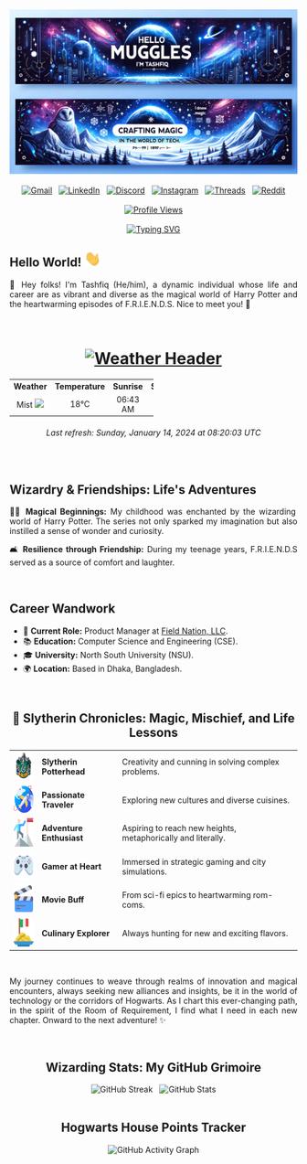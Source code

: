 <!-- Banner Image -->
<div align="center">
  <img src="https://github.com/tashfiqul-islam/tashfiqul-islam/blob/master/assets/tashfiq-banner.png" alt="Tashfiq-Banner" />
</div>
<!-- End of Banner Image -->

<br>

<!-- Social Media Badges -->
<div align="center">
  <a href="mailto:tashfiq61@gmail.com"><img src="https://img.shields.io/badge/Gmail-D14836?style=for-the-badge&logo=gmail&logoColor=white" alt="Gmail"/></a> &nbsp;
  <a href="https://www.linkedin.com/in/tashfiqulislam/"><img src="https://img.shields.io/badge/LinkedIn-0077B5?style=for-the-badge&logo=linkedin&logoColor=white" alt="LinkedIn"/></a> &nbsp;
  <a href="https://discordapp.com/users/257896257740079105"><img src="https://img.shields.io/badge/Discord-7289DA?style=for-the-badge&logo=discord&logoColor=white" alt="Discord"/></a> &nbsp;
  <a href="https://www.instagram.com/_tashfiqulislam/"><img src="https://img.shields.io/badge/Instagram-E4405F?style=for-the-badge&logo=instagram&logoColor=white" alt="Instagram"/></a> &nbsp;
  <a href="https://www.threads.net/@_tashfiqulislam"><img src="https://img.shields.io/badge/Threads-000000?style=for-the-badge&logo=Threads&logoColor=white" alt="Threads"/></a> &nbsp;
  <a href="https://www.reddit.com/user/DeadShotss/"><img src="https://img.shields.io/badge/Reddit-FF4500?style=for-the-badge&logo=reddit&logoColor=white" alt="Reddit"/></a>
</div>
<!-- End of Social Media Badges -->

<br>

<!-- Profile Views Counter -->
<div align="center">
  <a href="https://github.com/tashfiqul-islam/profile-view-counter" target="_blank">
    <img src="https://profile-view-counter-jcp1.onrender.com/api/view-counter?username=tashfiqul-islam&cachebust=1" alt="Profile Views" />
  </a>
</div>
<!-- End of Profile Views Counter -->

<br>

<!-- Typing SVG greetings -->
<div align="center">
  <a alt="Tashfiq" title="Tashfiq" href="https://github.com/tashfiqul-islam/">
    <img src="https://readme-typing-svg.demolab.com?font=Fira+Code&size=25&duration=3750&pause=1000&color=60ABEE&center=true&vCenter=true&random=false&width=450&height=100&lines=Hello+there!+I'm+Tashfiq.+;Fancy+seeing+you+here!" alt="Typing SVG" />
  </a>
</div>
<!-- End of Typing SVG greetings -->

<!-- Hello World -->
<div style="text-align: justify;">
  <h2>Hello World! <img src="https://github.com/tashfiqul-islam/tashfiqul-islam/blob/master/assets/Hi.gif" width="29px"> </h1>
  <p>👋 Hey folks! I'm Tashfiq (He/him), a dynamic individual whose life and career are as vibrant and diverse as the magical world of Harry Potter and the heartwarming episodes of F.R.I.E.N.D.S. Nice to meet you! 🍻</p>
</div>
<!-- End of Hello World -->

  <br>

  <!-- Dhaka's weather table -->
<h1 align="center"> <a href="https://github.com/tashfiqul-islam/profile-weather-view"><img src="https://custom-icon-badges.demolab.com/badge/Dhaka's%20Weather-36454F?style=for-the-badge&logo=bd1-flag-icon" alt="Weather Header"></a> </h1>
<table align="center" style="width:50%">
    <tr style="text-align:center">
        <th>Weather</th>
        <th>Temperature</th>
        <th>Sunrise</th>
        <th>Sunset</th>
        <th>Humidity</th>
    </tr>
<tr style="text-align:center">
  <!-- Hourly Weather Update -->
  <td align="center">Mist <img width="15" src="http://openweathermap.org/img/w/50d.png"></td>
  <td align="center">18°C</td>
  <td align="center">06:43 AM</td>
  <td align="center">05:30 PM</td>
  <td align="center">77%</td>
  <!-- End of Hourly Weather Update -->
  </tr>
  </table>
  <div align="center">
    <h6>
      <em>Last refresh: Sunday, January 14, 2024 at 08:20:03 UTC</em>
    </h6>
  </div>
  <!-- End of Dhaka's weather table -->

<br>

<!-- Magical Insights Section -->
<div style="text-align: justify;">
  <h2>Wizardry & Friendships: Life's Adventures</h2>
  <p>🧙‍♂️ <strong>Magical Beginnings:</strong> My childhood was enchanted by the wizarding world of Harry Potter. The series not only sparked my imagination but also instilled a sense of wonder and curiosity.</p>
  <p>🛋️ <strong>Resilience through Friendship:</strong> During my teenage years, F.R.I.E.N.D.S served as a source of comfort and laughter.</p>
</div>
<!-- End of Magical Insights Section -->

<br>

<!-- Career Wandwork Section -->
<div style="text-align: justify;">
  <h2>Career Wandwork</h2>
  <ul>
    <li>💼 <strong>Current Role:</strong> Product Manager at <a href="https://github.com/fieldnation">Field Nation, LLC</a>.</li>
    <li>📚 <strong>Education:</strong> Computer Science and Engineering (CSE).</li>
    <li>🎓 <strong>University:</strong> North South University (NSU).</li>
    <li>🌍 <strong>Location:</strong> Based in Dhaka, Bangladesh.</li>
  </ul>
</div>
<!-- End of Career Wandwork Section -->

<br>

<!-- Start of Muggle Pursuits Section -->
<div align="center">

  <h2>🌟 Slytherin Chronicles: Magic, Mischief, and Life Lessons</h2>

  <table>
    <tr>
      <td><img alt="Slytherin" title="Slytherin" src="./assets/slytherin-logo.svg" width="50" height="50"></td>
      <td><strong>Slytherin Potterhead</strong></td>
      <td>Creativity and cunning in solving complex problems.</td>
    </tr>
    <tr>
      <td><img alt="Travel" title="Travel" src="./assets/airplane.png" width="50" height="50"></td>
      <td><strong>Passionate Traveler</strong></td>
      <td>Exploring new cultures and diverse cuisines.</td>
    </tr>
    <tr>
      <td><img alt="Adventure" title="Adventure" src="./assets/climbing.png" width="50" height="50"></td>
      <td><strong>Adventure Enthusiast</strong></td>
      <td>Aspiring to reach new heights, metaphorically and literally.</td>
    </tr>
    <tr>
      <td><img alt="Gaming" title="Gaming" src="./assets/game-controller.png" width="50" height="50"></td>
      <td><strong>Gamer at Heart</strong></td>
      <td>Immersed in strategic gaming and city simulations.</td>
    </tr>
    <tr>
      <td><img alt="Movies" title="Movies" src="./assets/film-slate.png" width="50" height="50"></td>
      <td><strong>Movie Buff</strong></td>
      <td>From sci-fi epics to heartwarming rom-coms.</td>
    </tr>
    <tr>
      <td><img alt="Cuisine" title="Cuisine" src="./assets/pasta.png" width="50" height="50"></td>
      <td><strong>Culinary Explorer</strong></td>
      <td>Always hunting for new and exciting flavors.</td>
    </tr>
  </table>

</div>
<!-- End of Muggle Pursuits Section -->

<br>

<!-- Closing Section -->
<div style="text-align: justify;">
  <p>My journey continues to weave through realms of innovation and magical encounters, always seeking new alliances and insights, be it in the world of technology or the corridors of Hogwarts. As I chart this ever-changing path, in the spirit of the Room of Requirement, I find what I need in each new chapter. Onward to the next adventure! ✨</p>
</div>
<!-- End of Closing Section -->

<br>

<!-- Wizarding Stats: My GitHub Grimoire -->
<div align="center">
  <h2>Wizarding Stats: My GitHub Grimoire</h2>
  <div align="center">
    <img height="170px" src="https://streak-stats.demolab.com?user=tashfiqul-islam&theme=holi-theme&card_width=467.5&hide_current_streak=false" alt="GitHub Streak"/>
    &nbsp;
    <img height="170px" src="https://github-readme-stats.vercel.app/api?username=tashfiqul-islam&show_icons=true&rank_icon=github&theme=holi" alt="GitHub Stats"/>
  </div>
</div>
<!-- End of Wizarding Stats: My GitHub Grimoire -->

<br>

<!-- Activity Graph -->
<div align="center">
  <h2>Hogwarts House Points Tracker</h2>
  <img height="290px"src="https://github-readme-activity-graph.vercel.app/graph?username=tashfiqul-islam&hide_title=true&hide_border=false&title_color=60ABEE&line=60ABEE&radius=10&theme=github-dark-dimmed" alt="GitHub Activity Graph"/>
</div>
<!-- End of Activity Graph -->
